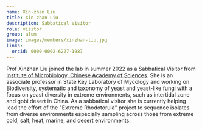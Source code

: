 ```yaml
---
name: Xin-zhan Liu
title: Xin-zhan Liu
description: Sabbatical Visitor
role: visitor
group: alum
image: images/members/xinzhan-liu.jpg
links:
  orcid: 0000-0002-6227-1987
---
```


Prof Xinzhan Liu joined the lab in summer 2022 as a Sabbatical Visitor from [Institute of Microbiology, Chinese Academy of Sciences](http://english.im.cas.cn/). She is an associate professor in State Key Laboratory of Mycology and working on Biodiversity, systematic and taxonomy of yeast and yeast-like fungi with a focus on yeast diversity in extreme environments, such as intertidal zone and gobi desert in China. As a sabbatical visitor she is currently helping lead the effort of the "Extreme Rhodotorula" project to sequence isolates from diverse environments especially sampling across those from extreme cold, salt, heat, marine, and desert environments.
